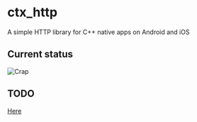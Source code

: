 # ctx_http
A simple HTTP library for C++ native apps on Android and iOS

## Current status
![Crap](https://img.shields.io/badge/Status-Crap-yellowgreen)

## TODO
[Here](TODO.md)

